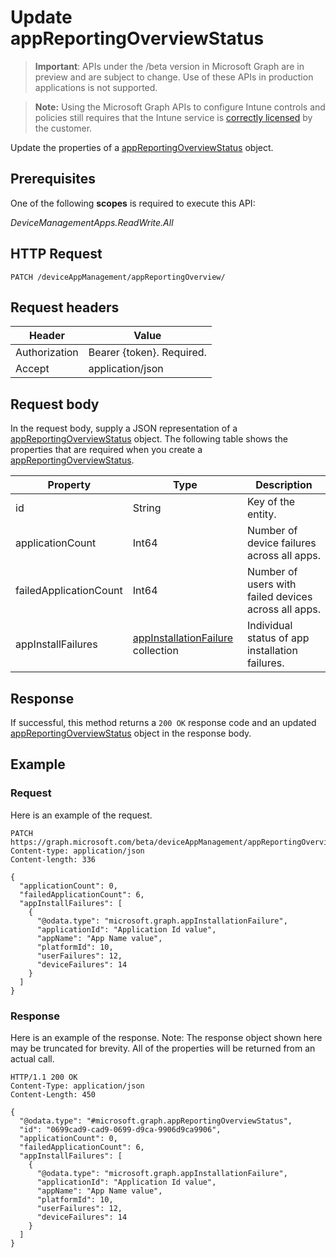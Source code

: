 ﻿# Update appReportingOverviewStatus

> **Important**: APIs under the /beta version in Microsoft Graph are in preview and are subject to change. Use of these APIs in production applications is not supported.

> **Note:** Using the Microsoft Graph APIs to configure Intune controls and policies still requires that the Intune service is [correctly licensed](https://go.microsoft.com/fwlink/?linkid=839381) by the customer.

Update the properties of a [appReportingOverviewStatus](../resources/intune_apps_appreportingoverviewstatus.md) object.
## Prerequisites
One of the following **scopes** is required to execute this API:

*DeviceManagementApps.ReadWrite.All*
## HTTP Request
<!-- {
  "blockType": "ignored"
}
-->
```http
PATCH /deviceAppManagement/appReportingOverview/
```

## Request headers
|Header|Value|
|---|---|
|Authorization|Bearer {token}. Required.|
|Accept|application/json|

## Request body
In the request body, supply a JSON representation of a [appReportingOverviewStatus](../resources/intune_apps_appreportingoverviewstatus.md) object.
The following table shows the properties that are required when you create a [appReportingOverviewStatus](../resources/intune_apps_appreportingoverviewstatus.md).

|Property|Type|Description|
|---|---|---|
|id|String|Key of the entity.|
|applicationCount|Int64|Number of device failures across all apps.|
|failedApplicationCount|Int64|Number of users with failed devices across all apps.|
|appInstallFailures|[appInstallationFailure](../resources/intune_apps_appinstallationfailure.md) collection|Individual status of app installation failures.|



## Response
If successful, this method returns a `200 OK` response code and an updated [appReportingOverviewStatus](../resources/intune_apps_appreportingoverviewstatus.md) object in the response body.

## Example
### Request
Here is an example of the request.
```http
PATCH https://graph.microsoft.com/beta/deviceAppManagement/appReportingOverview/
Content-type: application/json
Content-length: 336

{
  "applicationCount": 0,
  "failedApplicationCount": 6,
  "appInstallFailures": [
    {
      "@odata.type": "microsoft.graph.appInstallationFailure",
      "applicationId": "Application Id value",
      "appName": "App Name value",
      "platformId": 10,
      "userFailures": 12,
      "deviceFailures": 14
    }
  ]
}
```

### Response
Here is an example of the response. Note: The response object shown here may be truncated for brevity. All of the properties will be returned from an actual call.
```http
HTTP/1.1 200 OK
Content-Type: application/json
Content-Length: 450

{
  "@odata.type": "#microsoft.graph.appReportingOverviewStatus",
  "id": "0699cad9-cad9-0699-d9ca-9906d9ca9906",
  "applicationCount": 0,
  "failedApplicationCount": 6,
  "appInstallFailures": [
    {
      "@odata.type": "microsoft.graph.appInstallationFailure",
      "applicationId": "Application Id value",
      "appName": "App Name value",
      "platformId": 10,
      "userFailures": 12,
      "deviceFailures": 14
    }
  ]
}
```



